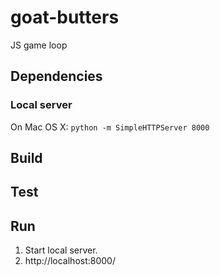 # goat-butters
JS game loop

## Dependencies
### Local server
On Mac OS X: `python -m SimpleHTTPServer 8000`

## Build

## Test

## Run
1. Start local server.
2. http://localhost:8000/
